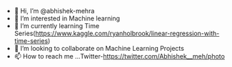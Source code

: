 - 👋 Hi, I’m @abhishek-mehra
- 👀 I’m interested in Machine learning
- 🌱 I’m currently learning Time Series(https://www.kaggle.com/ryanholbrook/linear-regression-with-time-series)
- 💞️ I’m looking to collaborate on Machine Learning Projects
- 📫 How to reach me ...Twitter-https://twitter.com/Abhishek__meh/photo

<!---
abhishek-mehra/abhishek-mehra is a ✨ special ✨ repository because its `README.md` (this file) appears on your GitHub profile.
You can click the Preview link to take a look at your changes.
--->
